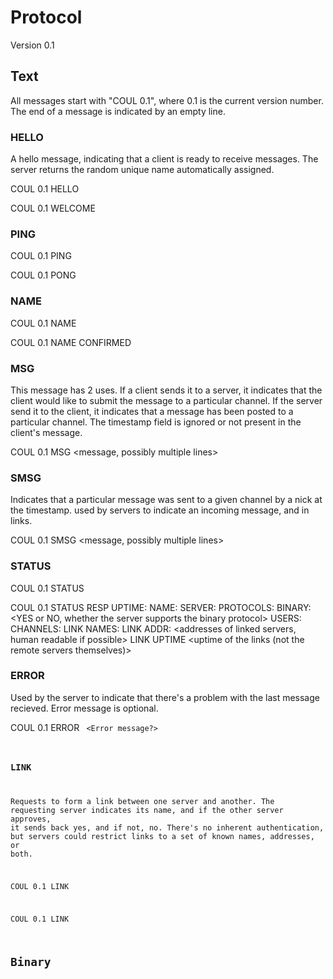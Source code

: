 # Protocol

Version 0.1

## Text

All messages start with "COUL 0.1", where 0.1 is the current
version number. The end of a message is indicated by an empty line.

### HELLO

A hello message, indicating that a client is ready to receive messages.
The server returns the random unique name automatically assigned.

COUL 0.1 HELLO

COUL 0.1 WELCOME
<NAME>

### PING

COUL 0.1 PING

COUL 0.1 PONG

### NAME

COUL 0.1 NAME
<name>

COUL 0.1 NAME CONFIRMED

### MSG

This message has 2 uses. If a client sends it to a server, it indicates
that the client would like to submit the message to a particular
channel. If the server send it to the client, it indicates that a
message has been posted to a particular channel. The timestamp field is
ignored or not present in the client's message.

COUL 0.1 MSG <CHANNEL>
<message, possibly multiple lines>

### SMSG

Indicates that a particular message was sent
to a given channel by a nick at the timestamp.
used by servers to indicate an incoming message,
and in links.

COUL 0.1 SMSG <NICK> <CHANNEL> <TIMESTAMP>
<message, possibly multiple lines>

### STATUS

COUL 0.1 STATUS

COUL 0.1 STATUS RESP
UPTIME: <uptime in seconds>
NAME: <name of the server>
SERVER: <server software name and version>
PROTOCOLS: <COUL protocol version supported>
BINARY: <YES or NO, whether the server supports the binary protocol>
USERS: <number of users connected>
CHANNELS: <number of channels>
LINK NAMES: <names of linked servers>
LINK ADDR: <addresses of linked servers, human readable if possible>
LINK UPTIME <uptime of the links (not the remote servers themselves)>

### ERROR

Used by the server to indicate that there's a problem with the last
message recieved. Error message is optional.

COUL 0.1 ERROR <CODE>
<Error message?>

### LINK

Requests to form a link between one server and another. The requesting
server indicates its name, and if the other server approves, it sends
back yes, and if not, no. There's no inherent authentication, but
servers could restrict links to a set of known names, addresses, or
both.

COUL 0.1 LINK
<NAME>

COUL 0.1 LINK
<YES or NO>

## Binary
